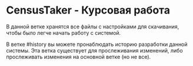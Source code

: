 # CensusTaker - Курсовая работа
В данной ветке хранятся все файлы с настройками для скачивания, чтобы было легче начать работу с системой.

В ветке #history вы можете пронаблюдать историю разработки данной системы. Эта ветка существует для прослеживания изменений, либо прослеживать изменения на основной ветке (но не все).
